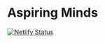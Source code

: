 # Aspiring Minds

[![Netlify Status](https://api.netlify.com/api/v1/badges/cb7c5931-ef4f-444c-aa03-5182a2b1ff78/deploy-status)](https://app.netlify.com/sites/wizardly-khorana-eba074/deploys)
